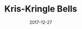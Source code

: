 ---
title: "Kris-Kringle Bells"
show_title_on_cover: false
date: "2017-12-27"
version: 2
volume: 1
issue: 3
category: "Facebook Gallery"
synopsis: "Zene, Zeanne, and their friends celebrate their Christmas Party at their Grade 2 classroom"
modes: [
    {mode_name: "Original", call_at: [0, 1, 2, 3]}
]
---